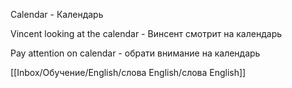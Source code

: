 Calendar - Календарь

Vincent looking at the calendar - Винсент смотрит на календарь

Pay attention on calendar - обрати внимание на календарь

[[Inbox/Обучение/English/слова English/слова English]]